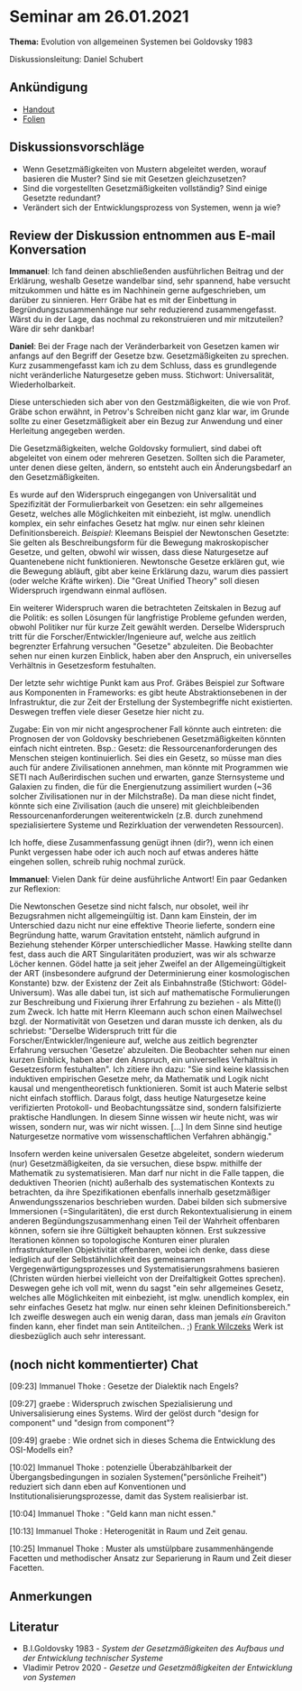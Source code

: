 # Seminar am 26.01.2021

__Thema:__ Evolution von allgemeinen Systemen bei Goldovsky 1983

Diskussionsleitung: Daniel Schubert

## Ankündigung

* [Handout](Handout.pdf)
* [Folien](Folien.pdf)

## Diskussionsvorschläge

* Wenn Gesetzmäßigkeiten von Mustern abgeleitet werden, worauf basieren die
  Muster? Sind sie mit Gesetzen gleichzusetzen?
* Sind die vorgestellten Gesetzmäßigkeiten vollständig? Sind einige Gesetzte
  redundant?
* Verändert sich der Entwicklungsprozess von Systemen, wenn ja wie?

## Review der Diskussion entnommen aus E-mail Konversation

__Immanuel__: Ich fand deinen abschließenden ausführlichen Beitrag und der
Erklärung, weshalb Gesetze wandelbar sind, sehr spannend, habe versucht
mitzukommen und hätte es im Nachhinein gerne aufgeschrieben, um darüber zu
sinnieren. Herr Gräbe hat es mit der Einbettung in Begründungszusammenhänge
nur sehr reduzierend zusammengefasst. Wärst du in der Lage, das nochmal zu
rekonstruieren und mir mitzuteilen? Wäre dir sehr dankbar!

__Daniel__: Bei der Frage nach der Veränderbarkeit von Gesetzen kamen wir
anfangs auf den Begriff der Gesetze bzw. Gesetzmäßigkeiten zu sprechen. Kurz
zusammengefasst kam ich zu dem Schluss, dass es grundlegende nicht
veränderliche Naturgesetze geben muss. Stichwort: Universalität,
Wiederholbarkeit.

Diese unterschieden sich aber von den Gestzmäßigkeiten, die wie von
Prof. Gräbe schon erwähnt, in Petrov's Schreiben nicht ganz klar war, im
Grunde sollte zu einer Gesetzmäßigkeit aber ein Bezug zur Anwendung und einer
Herleitung angegeben werden.

Die Gesetzmäßigkeiten, welche Goldovsky formuliert, sind dabei oft abgeleitet
von einem oder mehreren Gesetzen. Sollten sich die Parameter, unter denen
diese gelten, ändern, so entsteht auch ein Änderungsbedarf an den
Gesetzmäßigkeiten.

Es wurde auf den Widerspruch eingegangen von Universalität und Spezifizität
der Formulierbarkeit von Gesetzen: ein sehr allgemeines Gesetz, welches alle
Möglichkeiten mit einbezieht, ist mglw. unendlich komplex, ein sehr einfaches
Gesetz hat mglw. nur einen sehr kleinen Definitionsbereich.  _Beispiel_:
Kleemans Beispiel der Newtonschen Gesetzte: Sie gelten als Beschreibungsform
für die Bewegung makroskopischer Gesetze, und gelten, obwohl wir wissen, dass
diese Naturgesetze auf Quantenebene nicht funktionieren. Newtonsche Gesetze
erklären gut, wie die Bewegung abläuft, gibt aber keine Erklärung dazu, warum
dies passiert (oder welche Kräfte wirken). Die "Great Unified Theory" soll
diesen Widerspruch irgendwann einmal auflösen.

Ein weiterer Widerspruch waren die betrachteten Zeitskalen in Bezug auf die
Politik: es sollen Lösungen für langfristige Probleme gefunden werden, obwohl
Politiker nur für kurze Zeit gewählt werden. Derselbe Widerspruch tritt für
die Forscher/Entwickler/Ingenieure auf, welche aus zeitlich begrenzter
Erfahrung versuchen "Gesetze" abzuleiten. Die Beobachter sehen nur einen
kurzen Einblick, haben aber den Anspruch, ein universelles Verhältnis in
Gesetzesform festuhalten.

Der letzte sehr wichtige Punkt kam aus Prof. Gräbes Beispiel zur Software aus
Komponenten in Frameworks: es gibt heute Abstraktionsebenen in der
Infrastruktur, die zur Zeit der Erstellung der Systembegriffe nicht
existierten.  Deswegen treffen viele dieser Gesetze hier nicht zu.

Zugabe: Ein von mir nicht angesprochener Fall könnte auch eintreten: die
Prognosen der von Goldovsky beschriebenen Gesetzmäßigkeiten könnten einfach
nicht eintreten. Bsp.: Gesetz: die Ressourcenanforderungen des Menschen
steigen kontinuierlich. Sei dies ein Gesetz, so müsse man dies auch für andere
Zivilisationen annehmen, man könnte mit Programmen wie SETI nach
Außerirdischen suchen und erwarten, ganze Sternsysteme und Galaxien zu finden,
die für die Energienutzung assimiliert wurden (~36 solcher Zivilisationen nur
in der Milchstraße). Da man diese nicht findet, könnte sich eine Zivilisation
(auch die unsere) mit gleichbleibenden Ressourcenanforderungen
weiterentwickeln (z.B. durch zunehmend spezialisiertere Systeme und
Rezirkluation der verwendeten Ressourcen).

Ich hoffe, diese Zusammenfassung genügt ihnen (dir?), wenn ich einen Punkt
vergessen habe oder ich auch noch auf etwas anderes hätte eingehen sollen,
schreib ruhig nochmal zurück.

__Immanuel__: Vielen Dank für deine ausführliche Antwort! Ein paar Gedanken
zur Reflexion:

Die Newtonschen Gesetze sind nicht falsch, nur obsolet, weil ihr Bezugsrahmen
nicht allgemeingültig ist. Dann kam Einstein, der im Unterschied dazu nicht
nur eine effektive Theorie lieferte, sondern eine Begründung hatte, warum
Gravitation entsteht, nämlich aufgrund in Beziehung stehender Körper
unterschiedlicher Masse. Hawking stellte dann fest, dass auch die ART
Singularitäten produziert, was wir als schwarze Löcher kennen. Gödel hatte ja
seit jeher Zweifel an der Allgemeingültigkeit der ART (insbesondere aufgrund
der Determinierung einer kosmologischen Konstante) bzw. der Existenz der Zeit
als Einbahnstraße (Stichwort: Gödel-Universum). Was alle dabei tun, ist sich
auf mathematische Formulierungen zur Beschreibung und Fixierung ihrer
Erfahrung zu beziehen - als Mitte(l) zum Zweck.  Ich hatte mit Herrn Kleemann
auch schon einen Mailwechsel bzgl. der Normativität von Gesetzen und daran
musste ich denken, als du schriebst: "Derselbe Widerspruch tritt für die
Forscher/Entwickler/Ingenieure auf, welche aus zeitlich begrenzter Erfahrung
versuchen 'Gesetze' abzuleiten. Die Beobachter sehen nur einen kurzen
Einblick, haben aber den Anspruch, ein universelles Verhältnis in Gesetzesform
festuhalten". Ich zitiere ihn dazu: "Sie sind keine klassischen induktiven
empirischen Gesetze mehr, da Mathematik und Logik nicht kausal und
mengentheoretisch funktionieren. Somit ist auch Materie selbst nicht einfach
stofflich. Daraus folgt, dass heutige Naturgesetze keine verifizierten
Protokoll- und Beobachtungssätze sind, sondern falsifizierte praktische
Handlungen. In diesem Sinne wissen wir heute nicht, was wir wissen, sondern
nur, was wir nicht wissen. [...] In dem Sinne sind heutige Naturgesetze
normative vom wissenschaftlichen Verfahren abhängig."

Insofern werden keine universalen Gesetze abgeleitet, sondern wiederum (nur)
Gesetzmäßigkeiten, da sie versuchen, diese bspw. mithilfe der Mathematik zu
systematisieren. Man darf nur nicht in die Falle tappen, die deduktiven
Theorien (nicht) außerhalb des systematischen Kontexts zu betrachten, da ihre
Spezifikationen ebenfalls innerhalb gesetzmäßiger Anwendungsszenarios
beschrieben wurden. Dabei bilden sich submersive Immersionen
(=Singularitäten), die erst durch Rekontextualisierung in einem anderen
Begündungszusammenhang einen Teil der Wahrheit offenbaren können, sofern sie
ihre Gültigkeit behaupten können. Erst sukzessive Iterationen können so
topologische Konturen einer pluralen infrastrukturellen Objektivität
offenbaren, wobei ich denke, dass diese lediglich auf der Selbstähnlichkeit
des gemeinsamen Vergegenwärtigungsprozesses und Systematisierungsrahmens
basieren (Christen würden hierbei vielleicht von der Dreifaltigkeit Gottes
sprechen). Deswegen gehe ich voll mit, wenn du sagst "ein sehr allgemeines
Gesetz, welches alle Möglichkeiten mit einbezieht, ist mglw. unendlich
komplex, ein sehr einfaches Gesetz hat mglw. nur einen sehr kleinen
Definitionsbereich." Ich zweifle deswegen auch ein wenig daran, dass man
jemals _ein_ Graviton finden kann, eher findet man sein Antiteilchen.. ;)
[Frank Wilczeks](https://de.wikipedia.org/wiki/Frank_Wilczek) Werk ist
diesbezüglich auch sehr interessant.


## (noch nicht kommentierter) Chat

[09:23] Immanuel Thoke : Gesetze der Dialektik nach Engels?

[09:27] graebe : Widerspruch zwischen Spezialisierung und Universalisierung
eines Systems. Wird der gelöst durch "design for component" und "design from
component"?

[09:49] graebe : Wie ordnet sich in dieses Schema die Entwicklung des
OSI-Modells ein?

[10:02] Immanuel Thoke : potenzielle Überabzählbarkeit der
Übergangsbedingungen in sozialen Systemen("persönliche Freiheit") reduziert
sich dann eben auf Konventionen und Institutionalisierungsprozesse, damit das
System realisierbar ist.

[10:04] Immanuel Thoke : "Geld kann man nicht essen."

[10:13] Immanuel Thoke : Heterogenität in Raum und Zeit genau.

[10:25] Immanuel Thoke : Muster als umstülpbare zusammenhängende Facetten und
methodischer Ansatz zur Separierung in Raum und Zeit dieser Facetten.

## Anmerkungen

## Literatur

* B.I.Goldovsky 1983 - *System der Gesetzmäßigkeiten des Aufbaus und der Entwicklung technischer Systeme*
* Vladimir Petrov 2020 - *Gesetze und Gesetzmäßigkeiten der Entwicklung von Systemen*
